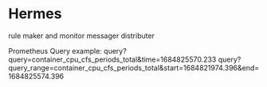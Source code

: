 # Hermes
rule maker and monitor messager distributer

Prometheus Query example:
query?query=container_cpu_cfs_periods_total&time=1684825570.233
query?query_range=container_cpu_cfs_periods_total&start=1684821974.396&end=1684825574.396

